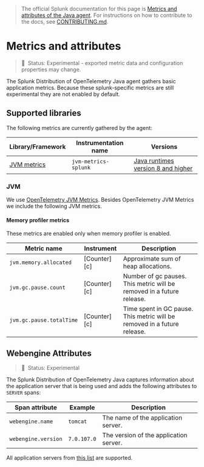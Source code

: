 > The official Splunk documentation for this page is [Metrics and attributes of the Java agent](https://help.splunk.com/en/splunk-observability-cloud/manage-data/available-data-sources/supported-integrations-in-splunk-observability-cloud/apm-instrumentation/instrument-a-java-application/metrics-and-attributes). For instructions on how to contribute to the docs, see [CONTRIBUTING.md](../CONTRIBUTING.md#documentation).

# Metrics and attributes

> :construction: &nbsp;Status: Experimental - exported metric data and
> configuration properties may change.

The Splunk Distribution of OpenTelemetry Java agent gathers basic application metrics.
Because these splunk-specific metrics are still experimental they are not enabled by default.

## Supported libraries

The following metrics are currently gathered by the agent:

| Library/Framework                                                    | Instrumentation name   | Versions |
| -------------------------------------------------------------------- |------------------------| -------- |
| [JVM metrics](#jvm)                                                  | `jvm-metrics-splunk`   | [Java runtimes version 8 and higher](../README.md#requirements)

### JVM

We use [OpenTelemetry JVM Metrics](https://opentelemetry.io/docs/specs/semconv/runtime/jvm-metrics/).
Besides OpenTelemetry JVM Metrics we include the following JVM metrics.

#### Memory profiler metrics

These metrics are enabled only when memory profiler is enabled.

| Metric name              | Instrument   | Description                                                              |
|--------------------------|--------------|--------------------------------------------------------------------------|
| `jvm.memory.allocated`   | [Counter][c] | Approximate sum of heap allocations.                                     |
| `jvm.gc.pause.count`     | [Counter][c] | Number of gc pauses. This metric will be removed in a future release.    |
| `jvm.gc.pause.totalTime` | [Counter][c] | Time spent in GC pause. This metric will be removed in a future release. |

## Webengine Attributes

> :construction: &nbsp;Status: Experimental

The Splunk Distribution of OpenTelemetry Java captures information about the application server that is being used and
adds the following attributes to `SERVER` spans:

| Span attribute       | Example     | Description |
| -------------------- | ----------- | ----------- |
| `webengine.name`    | `tomcat`    | The name of the application server.
| `webengine.version` | `7.0.107.0` | The version of the application server.

All application servers
from [this list](https://github.com/open-telemetry/opentelemetry-java-instrumentation/blob/main/docs/supported-libraries.md#application-servers)
are supported.
